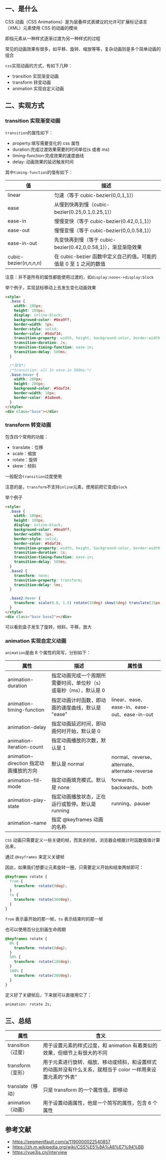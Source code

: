 ## 一、是什么

CSS 动画（CSS Animations）是为层叠样式表建议的允许可扩展标记语言（XML）元素使用 CSS 的动画的模块

即指元素从一种样式逐渐过渡为另一种样式的过程

常见的动画效果有很多，如平移、旋转、缩放等等，复杂动画则是多个简单动画的组合

`css`实现动画的方式，有如下几种：

- transition 实现渐变动画
- transform 转变动画
- animation 实现自定义动画

## 二、实现方式

### transition 实现渐变动画

`transition`的属性如下：

- property:填写需要变化的 css 属性
- duration:完成过渡效果需要的时间单位(s 或者 ms)
- timing-function:完成效果的速度曲线
- delay: 动画效果的延迟触发时间

其中`timing-function`的值有如下：

| 值                            | 描述                                                             |
| ----------------------------- | ---------------------------------------------------------------- |
| linear                        | 匀速（等于 cubic-bezier(0,0,1,1)）                               |
| ease                          | 从慢到快再到慢（cubic-bezier(0.25,0.1,0.25,1)）                  |
| ease-in                       | 慢慢变快（等于 cubic-bezier(0.42,0,1,1)）                        |
| ease-out                      | 慢慢变慢（等于 cubic-bezier(0,0,0.58,1)）                        |
| ease-in-out                   | 先变快再到慢（等于 cubic-bezier(0.42,0,0.58,1)），渐显渐隐效果   |
| cubic-bezier(_n_,_n_,_n_,_n_) | 在 cubic-bezier 函数中定义自己的值。可能的值是 0 至 1 之间的数值 |

注意：并不是所有的属性都能使用过渡的，如`display:none<->display:block`

举个例子，实现鼠标移动上去发生变化动画效果

```html
<style>
  .base {
    width: 100px;
    height: 100px;
    display: inline-block;
    background-color: #0ea9ff;
    border-width: 5px;
    border-style: solid;
    border-color: #5daf34;
    transition-property: width, height, background-color, border-width;
    transition-duration: 2s;
    transition-timing-function: ease-in;
    transition-delay: 500ms;
  }

  /*简写*/
  /*transition: all 2s ease-in 500ms;*/
  .base:hover {
    width: 200px;
    height: 200px;
    background-color: #5daf34;
    border-width: 10px;
    border-color: #3a8ee6;
  }
</style>
<div class="base"></div>
```

### transform 转变动画

包含四个常用的功能：

- translate：位移
- scale：缩放
- rotate：旋转
- skew：倾斜

一般配合`transition`过度使用

注意的是，`transform`不支持`inline`元素，使用前把它变成`block`

举个例子

```html
<style>
  .base {
    width: 100px;
    height: 100px;
    display: inline-block;
    background-color: #0ea9ff;
    border-width: 5px;
    border-style: solid;
    border-color: #5daf34;
    transition-property: width, height, background-color, border-width;
    transition-duration: 2s;
    transition-timing-function: ease-in;
    transition-delay: 500ms;
  }
  .base2 {
    transform: none;
    transition-property: transform;
    transition-delay: 5ms;
  }

  .base2:hover {
    transform: scale(0.8, 1.5) rotate(35deg) skew(5deg) translate(15px, 25px);
  }
</style>
<div class="base base2"></div>
```

可以看到盒子发生了旋转，倾斜，平移，放大

### animation 实现自定义动画

`animation`是由 8 个属性的简写，分别如下：

| 属性                                   | 描述                                                              | 属性值                                        |
| -------------------------------------- | ----------------------------------------------------------------- | --------------------------------------------- |
| animation-duration                     | 指定动画完成一个周期所需要时间，单位秒（s）或毫秒（ms），默认是 0 |                                               |
| animation-timing-function              | 指定动画计时函数，即动画的速度曲线，默认是 "ease"                 | linear、ease、ease-in、ease-out、ease-in-out  |
| animation-delay                        | 指定动画延迟时间，即动画何时开始，默认是 0                        |                                               |
| animation-iteration-count              | 指定动画播放的次数，默认是 1                                      |                                               |
| animation-direction 指定动画播放的方向 | 默认是 normal                                                     | normal、reverse、alternate、alternate-reverse |
| animation-fill-mode                    | 指定动画填充模式。默认是 none                                     | forwards、backwards、both                     |
| animation-play-state                   | 指定动画播放状态，正在运行或暂停。默认是 running                  | running、pauser                               |
| animation-name                         | 指定 @keyframes 动画的名称                                        |                                               |

`CSS` 动画只需要定义一些关键的帧，而其余的帧，浏览器会根据计时函数插值计算出来，

通过 `@keyframes` 来定义关键帧

因此，如果我们想要让元素旋转一圈，只需要定义开始和结束两帧即可：

```css
@keyframes rotate {
  from {
    transform: rotate(0deg);
  }
  to {
    transform: rotate(360deg);
  }
}
```

`from` 表示最开始的那一帧，`to` 表示结束时的那一帧

也可以使用百分比刻画生命周期

```css
@keyframes rotate {
  0% {
    transform: rotate(0deg);
  }
  50% {
    transform: rotate(180deg);
  }
  100% {
    transform: rotate(360deg);
  }
}
```

定义好了关键帧后，下来就可以直接用它了：

```css
animation: rotate 2s;
```

## 三、总结

| 属性               | 含义                                                                                                        |
| ------------------ | ----------------------------------------------------------------------------------------------------------- |
| transition（过度） | 用于设置元素的样式过度，和 animation 有着类似的效果，但细节上有很大的不同                                   |
| transform（变形）  | 用于元素进行旋转、缩放、移动或倾斜，和设置样式的动画并没有什么关系，就相当于 color 一样用来设置元素的“外表” |
| translate（移动）  | 只是 transform 的一个属性值，即移动                                                                         |
| animation（动画）  | 用于设置动画属性，他是一个简写的属性，包含 6 个属性                                                         |

## 参考文献

- https://segmentfault.com/a/1190000022540857
- https://zh.m.wikipedia.org/wiki/CSS%E5%8A%A8%E7%94%BB
- https://vue3js.cn/interview
